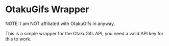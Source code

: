 # OtakuGifs Wrapper
NOTE: I am NOT affiliated with OtakuGifs in anyway.

This is a simple wrapper for the OtakuGifs API, you need a valid API key for this to work.